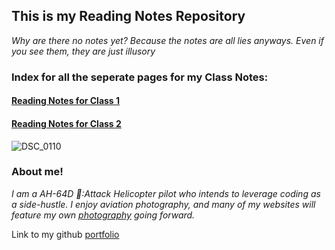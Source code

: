 ## This is my Reading Notes Repository
_Why are there no notes yet? Because the notes are all lies anyways. Even if you see them, they are just illusory_ 

### Index for all the seperate pages for my Class Notes:
#### [Reading Notes for Class 1](class1.md)
#### [Reading Notes for Class 2](class2.md)


![DSC_0110](https://user-images.githubusercontent.com/81983821/182227233-19fe61e8-5d38-473d-b6a0-92cd390c5338.jpg)

### About me!

_I am a AH-64D 🚁:Attack Helicopter pilot who intends to leverage coding as a side-hustle. I enjoy aviation photography, and many of my websites will feature my own [photography](https://www.instagram.com/flyhighfreddy/?hl=en) going forward._

Link to my github [portfolio](https://github.com/FlyHighFreddy)
